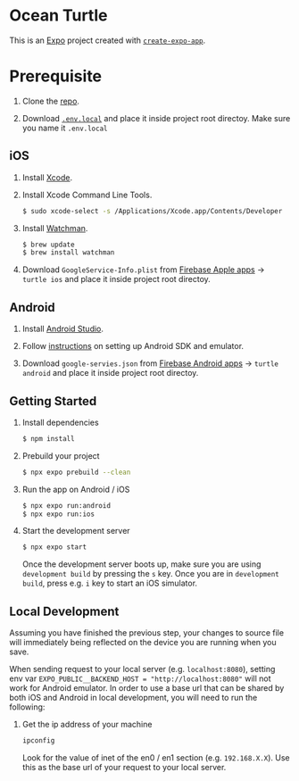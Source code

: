 # Ocean Turtle

This is an [Expo](https://expo.dev) project created with [`create-expo-app`](https://www.npmjs.com/package/create-expo-app).

# Prerequisite

1. Clone the [repo](https://github.com/EdwinKam/ocean-turtle).

2. Download [`.env.local`](https://drive.google.com/file/d/1uoBdR9y-Gi_WiQsqx7LVsHsgt3uEq2Tf/view?usp=drive_link) and place it inside project root directoy. Make sure you name it `.env.local`

## iOS

1. Install [Xcode](https://apps.apple.com/us/app/xcode/id497799835).

2. Install Xcode Command Line Tools.

   ```sh
   $ sudo xcode-select -s /Applications/Xcode.app/Contents/Developer
   ```

3. Install [Watchman](https://facebook.github.io/watchman/docs/install#macos).

   ```sh
   $ brew update
   $ brew install watchman
   ```

4. Download `GoogleService-Info.plist` from [Firebase Apple apps](https://console.firebase.google.com/u/0/project/ocean-app-a4c89/settings/general/ios:com.ocean.turtle.ios) -> `turtle ios` and place it inside project root directoy.

## Android

1. Install [Android Studio](https://developer.android.com/studio).

2. Follow [instructions](https://docs.expo.dev/get-started/set-up-your-environment/?platform=android&device=simulated&mode=expo-go) on setting up Android SDK and emulator.

3. Download `google-servies.json` from [Firebase Android apps](https://console.firebase.google.com/u/0/project/ocean-app-a4c89/settings/general/android:com.ocean.turtle.android) -> `turtle android` and place it inside project root directoy.

## Getting Started

1. Install dependencies

   ```bash
   $ npm install
   ```

2. Prebuild your project

   ```bash
   $ npx expo prebuild --clean
   ```

3. Run the app on Android / iOS

   ```sh
   $ npx expo run:android
   $ npx expo run:ios
   ```

4. Start the development server

   ```bash
   $ npx expo start
   ```

   Once the development server boots up, make sure you are using `development build` by pressing the `s` key. Once you are in `development build`, press e.g. `i` key to start an iOS simulator.

## Local Development

Assuming you have finished the previous step, your changes to source file will immediately being reflected on the device you are running when you save.

When sending request to your local server (e.g. `localhost:8080`), setting env var `EXPO_PUBLIC__BACKEND_HOST = "http://localhost:8080"` will not work for Android emulator. In order to use a base url that can be shared by both iOS and Android in local development, you will need to run the following:

1. Get the ip address of your machine
   ```sh
   ipconfig
   ```
   Look for the value of inet of the en0 / en1 section (e.g. `192.168.X.X`). Use this as the base url of your request to your local server.
